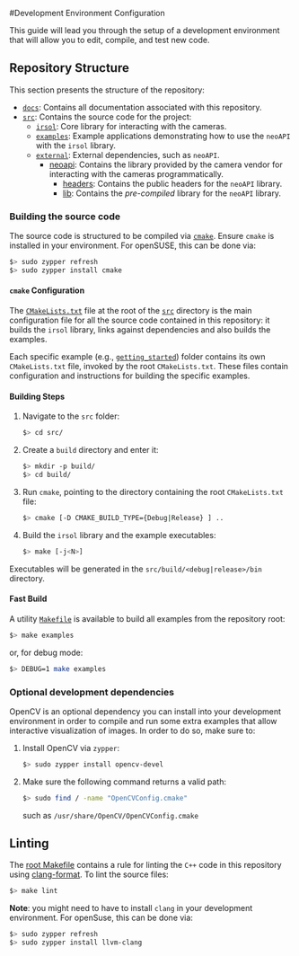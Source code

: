 #Development Environment Configuration

This guide will lead you through the setup of a development environment that will allow you to edit, compile, and test new code.

## Repository Structure
This section presents the structure of the repository:
- [`docs`](../../docs/): Contains all documentation associated with this repository.
- [`src`](../../src/): Contains the source code for the project:
  - [`irsol`](../../src/irsol/): Core library for interacting with the cameras.
  - [`examples`](../../src/examples/): Example applications demonstrating how to use the `neoAPI` with the `irsol` library.
  - [`external`](../../src/external/): External dependencies, such as `neoAPI`.
    - [neoapi](../../src/external/neoapi/): Contains the library provided by the camera vendor for interacting with the cameras programmatically.
      - [headers](../../src/external/neoapi/include/): Contains the public headers for the `neoAPI` library.
      - [lib](../../src/external/neoapi/lib/): Contains the *pre-compiled* library for the `neoAPI` library.


### Building the source code
The source code is structured to be compiled via [`cmake`](https://cmake.org/). Ensure `cmake` is installed in your environment. For openSUSE, this can be done via:
```sh
$> sudo zypper refresh
$> sudo zypper install cmake
```

#### `cmake` Configuration
The [`CMakeLists.txt`](../../src/CMakeLists.txt) file at the root of the [`src`](../../src/) directory is the main configuration file for all the source code contained in this repository: it builds the `irsol` library, links against dependencies and also builds the examples.

Each specific example (e.g., [`getting_started`](../../src/examples/getting_started/)) folder contains its own `CMakeLists.txt` file, invoked by the root `CMakeLists.txt`. These files contain configuration and instructions for building the specific examples.

#### Building Steps
1. Navigate to the `src` folder:
   ```sh
   $> cd src/
   ```
2. Create a `build` directory and enter it:
   ```sh
   $> mkdir -p build/
   $> cd build/
   ```
3. Run `cmake`, pointing to the directory containing the root `CMakeLists.txt` file:
   ```sh
   $> cmake [-D CMAKE_BUILD_TYPE={Debug|Release} ] ..
   ```
4. Build the `irsol` library and the example executables:
   ```sh
   $> make [-j<N>]
   ```

Executables will be generated in the `src/build/<debug|release>/bin` directory.

#### Fast Build
A utility [`Makefile`](../../Makefile) is available to build all examples from the repository root:
```sh
$> make examples
```
or, for debug mode:
```sh
$> DEBUG=1 make examples
```

### Optional development dependencies
OpenCV is an optional dependency you can install into your development environment in order to compile and run some extra examples that allow interactive visualization of images.
In order to do so, make sure to:
1. Install OpenCV via `zypper`:
   ```sh
   $> sudo zypper install opencv-devel
   ```
2. Make sure the following command returns a valid path:
   ```sh
   $> sudo find / -name "OpenCVConfig.cmake"
   ```
   such as `/usr/share/OpenCV/OpenCVConfig.cmake`


## Linting
The [root Makefile](../../Makefile) contains a rule for linting the `C++` code in this repository using [clang-format](https://clang.llvm.org/docs/ClangFormat.html). To lint the source files:
```sh
$> make lint
```

**Note**: you might need to have to install `clang` in your development environment. For openSuse, this can be done via:
```sh
$> sudo zypper refresh
$> sudo zypper install llvm-clang
```